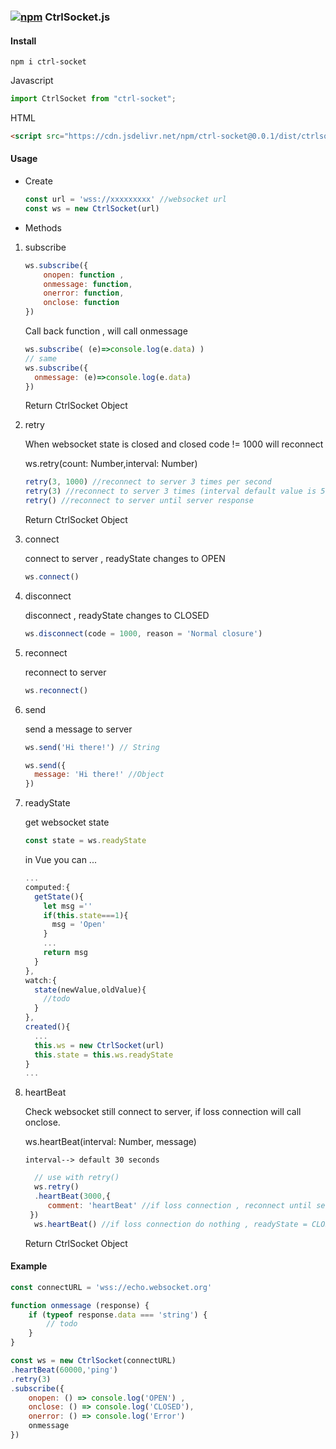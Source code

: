 ### [![npm](https://img.shields.io/npm/v/ctrl-socket.svg)](https://www.npmjs.com/package/ctrl-socket) CtrlSocket.js

#### Install
`npm i ctrl-socket`

Javascript
```javascript
import CtrlSocket from "ctrl-socket";
```
HTML
```HTML
<script src="https://cdn.jsdelivr.net/npm/ctrl-socket@0.0.1/dist/ctrlsocket.min.js"></script>
```


#### Usage
 - Create
    ```javascript
    const url = 'wss://xxxxxxxxx' //websocket url
    const ws = new CtrlSocket(url)
    ```

- Methods
1.  subscribe
    ```javascript
    ws.subscribe({
        onopen: function ,
        onmessage: function,
        onerror: function,
        onclose: function
    })
    ```

    Call back function , will call onmessage

      ```javascript
      ws.subscribe( (e)=>console.log(e.data) )
      // same
      ws.subscribe({
        onmessage: (e)=>console.log(e.data)
      })
      ```
    Return CtrlSocket Object

2. retry
    
    When websocket state is closed and closed code != 1000 will reconnect
  
    ws.retry(count: Number,interval: Number)

    ```javascript
    retry(3, 1000) //reconnect to server 3 times per second
    retry(3) //reconnect to server 3 times (interval default value is 5 seconds)
    retry() //reconnect to server until server response
    ```
    Return CtrlSocket Object
3. connect

    connect to server , readyState changes to OPEN
    ```javascript
    ws.connect()
    ```
4. disconnect

    disconnect , readyState changes to CLOSED
    ```javascript
    ws.disconnect(code = 1000, reason = 'Normal closure')
    ```
5. reconnect

    reconnect to server
    ```javascript
    ws.reconnect()
    ```
6. send

    send a message to server
    ```javascript
    ws.send('Hi there!') // String

    ws.send({
      message: 'Hi there!' //Object
    })
    ```
7. readyState

    get websocket state
    ```javascript
    const state = ws.readyState
    ```
    in Vue you can ...
    ```javascript
    ...
    computed:{
      getState(){
        let msg =''
        if(this.state===1){
          msg = 'Open'
        }
        ...
        return msg
      }
    },
    watch:{
      state(newValue,oldValue){
        //todo
      }
    },
    created(){
      ...
      this.ws = new CtrlSocket(url)
      this.state = this.ws.readyState
    }
    ...
    ```

8. heartBeat

    Check websocket still connect to server, if loss connection will call onclose.

    ws.heartBeat(interval: Number, message)

    `interval--> default 30 seconds`

    ```javascript
      // use with retry()
      ws.retry()
      .heartBeat(3000,{
         comment: 'heartBeat' //if loss connection , reconnect until server response
     })
      ws.heartBeat() //if loss connection do nothing , readyState = CLOSED
    ```
      Return CtrlSocket Object


#### Example

```javascript
const connectURL = 'wss://echo.websocket.org'

function onmessage (response) {
    if (typeof response.data === 'string') {
        // todo
    }
}

const ws = new CtrlSocket(connectURL)
.heartBeat(60000,'ping')
.retry(3)
.subscribe({
    onopen: () => console.log('OPEN') ,
    onclose: () => console.log('CLOSED'),
    onerror: () => console.log('Error')
    onmessage
})

```